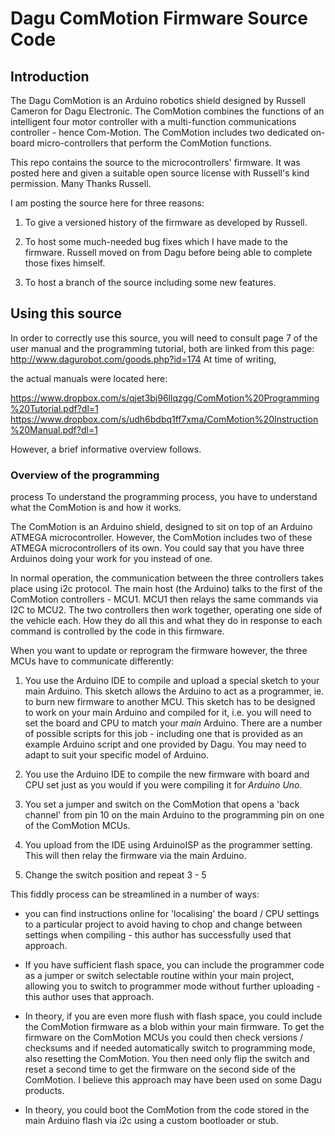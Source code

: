 # Dagu ComMotion Firmware Source Code
## Introduction
The Dagu ComMotion is an Arduino robotics shield designed by Russell Cameron for
Dagu Electronic. The ComMotion combines the functions of an intelligent four
motor controller with a multi-function communications controller - hence
Com-Motion. The ComMotion includes two dedicated on-board micro-controllers that
perform the ComMotion functions.

This repo contains the source to the microcontrollers' firmware. It was posted
here and given a suitable open source license with Russell's kind permission.
Many Thanks Russell.

I am posting the source here for three reasons:

1. To give a versioned history of the firmware as developed by Russell.

2. To host some much-needed bug fixes which I have made to the firmware. Russell
moved on from Dagu before being able to complete those fixes himself.

3. To host a branch of the source including some new features.

## Using this source
In order to correctly use this source, you will need to consult page 7 of the
user manual and the programming tutorial, both are linked from this page:
http://www.dagurobot.com/goods.php?id=174 At time of writing,

the actual manuals were located here:

https://www.dropbox.com/s/qjet3bj96llqzgg/ComMotion%20Programming%20Tutorial.pdf?dl=1
https://www.dropbox.com/s/udh6bdbq1ff7xma/ComMotion%20Instruction%20Manual.pdf?dl=1

However, a brief informative overview follows.

### Overview of the programming
process To understand the programming process, you have to understand what the
ComMotion is and how it works.

The ComMotion is an Arduino shield, designed to sit on top of an Arduino ATMEGA
microcontroller. However, the ComMotion includes two of these ATMEGA
microcontrollers of its own. You could say that you have three Arduinos doing
your work for you instead of one.

In normal operation, the communication between the three controllers takes place
using i2c protocol. The main host (the Arduino) talks to the first of the
ComMotion controllers - MCU1. MCU1 then relays the same commands via I2C to
MCU2. The two controllers then work together, operating one side of the vehicle
each. How they do all this and what they do in response to each command is
controlled by the code in this firmware.

When you want to update or reprogram the firmware however, the three MCUs have
to communicate differently:

1. You use the Arduino IDE to compile and upload a special sketch to your main
Arduino. This sketch allows the Arduino to act as a programmer, ie. to burn new
firmware to another MCU. This sketch has to be designed to work on your main
Arduino and compiled for it, i.e. you will need to set the board and CPU to
match your _main_ Arduino. There are a number of possible scripts for this job -
including one that is provided as an example Arduino script and one provided by
Dagu. You may need to adapt to suit your specific model of Arduino.

2. You use the Arduino IDE to compile the new firmware with board and CPU set
just as you would if you were compiling it for _Arduino Uno_.

3. You set a jumper and switch on the ComMotion that opens a 'back channel' from
pin 10 on the main Arduino to the programming pin on one of the ComMotion MCUs.

4. You upload from the IDE using ArduinoISP as the programmer setting. This will
then relay the firmware via the main Arduino.

5. Change the switch position and repeat 3 - 5

This fiddly process can be streamlined in a number of ways:
- you can find instructions online for 'localising' the board / CPU settings to
a particular project to avoid having to chop and change between settings when
compiling - this author has successfully used that approach.

- If you have sufficient flash space, you can include the programmer code as a
jumper or switch selectable routine within your main project, allowing you to
switch to programmer mode without further uploading - this author uses that
approach.

- In theory, if you are even more flush with flash space, you could include the
ComMotion firmware as a blob within your main firmware. To get the firmware on
the ComMotion MCUs you could then check versions / checksums and if needed
automatically switch to programming mode, also resetting the ComMotion. You then
need only flip the switch and reset a second time to get the firmware on the
second side of the ComMotion. I believe this approach may have been used on some
Dagu products.

- In theory, you could boot the ComMotion from the code stored in the main 
Arduino flash via i2c using a custom bootloader or stub.
